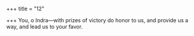 +++
title = "12"

+++
You, o Indra—with prizes of victory do honor to us, and provide  us a way,
and lead us to your favor.